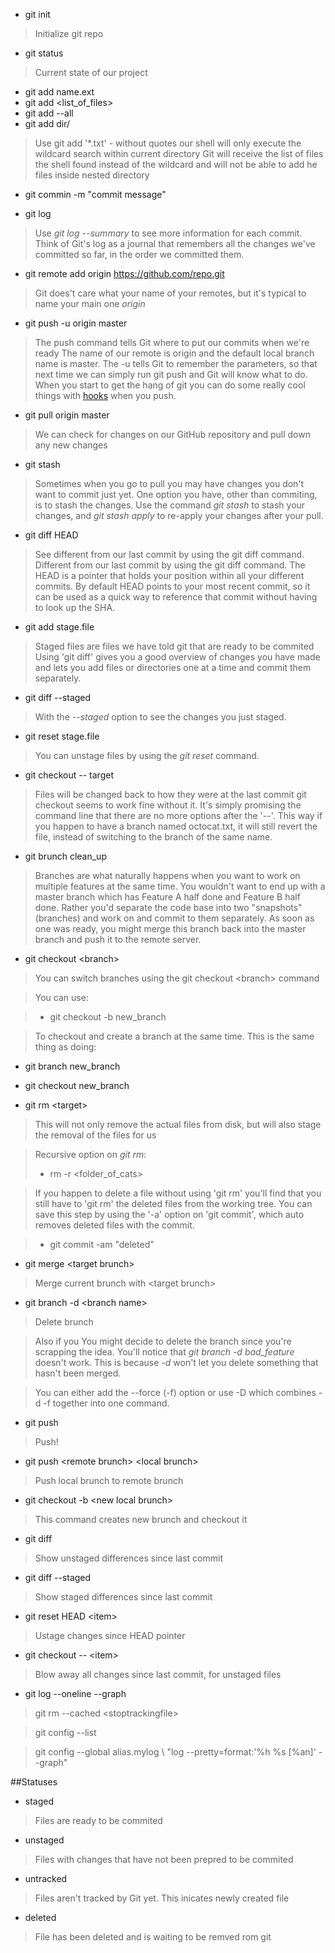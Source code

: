 - git init

> Initialize git repo

- git status

> Current state of our project

- git add name.ext
- git add &lt;list_of_files&gt;
- git add --all
- git add dir/

> Use git add '*.txt' - without quotes our shell will only execute the wildcard search within current directory
Git will receive the list of files the shell found instead of the wildcard and will not be able to add he files inside nested directory


- git commin -m "commit message"

- git log

> Use *git log --summary* to see more information for each commit. 
Think of Git's log as a journal that remembers all the changes we've committed so far, in the order we committed them.

- git remote add origin https://github.com/repo.git

> Git does't care what your name of your remotes, but it's typical to name your main one *origin*

- git push -u origin master

> The push command tells Git where to put our commits when we're ready
The name of our remote is origin and the default local branch name is master. 
The -u tells Git to remember the parameters, so that next time we can simply run git push and Git will know what to do.
When you start to get the hang of git you can do some really cool things with [hooks][1] when you push.

- git pull origin master

> We can check for changes on our GitHub repository and pull down any new changes

- git stash

> Sometimes when you go to pull you may have changes you don't want to commit just yet. One option you have, other than commiting, is to stash the changes.
Use the command *git stash* to stash your changes, and *git stash apply* to re-apply your changes after your pull.

- git diff HEAD

> See different from our last commit by using the git diff command. Different from our last commit by using the git diff command.
The HEAD is a pointer that holds your position within all your different commits. By default HEAD points to your most recent commit, 
so it can be used as a quick way to reference that commit without having to look up the SHA.

- git add stage.file

> Staged files are files we have told git that are ready to be commited
Using 'git diff' gives you a good overview of changes you have made and lets you add files or directories one at a time and commit them separately.

- git diff --staged

> With the *--staged* option to see the changes you just staged.

- git reset stage.file

> You can unstage files by using the *git reset* command.

- git checkout -- target

> Files will be changed back to how they were at the last commit 
git checkout seems to work fine without it. It's simply promising the command line that there are no more options after the '--'. 
This way if you happen to have a branch named octocat.txt, it will still revert the file, instead of switching to the branch of the same name.

- git brunch clean_up

> Branches are what naturally happens when you want to work on multiple features at the same time. 
You wouldn't want to end up with a master branch which has Feature A half done and Feature B half done.
Rather you'd separate the code base into two "snapshots" (branches) and work on and commit to them separately. 
As soon as one was ready, you might merge this branch back into the master branch and push it to the remote server.

- git checkout &lt;branch&gt;

> You can switch branches using the git checkout &lt;branch&gt; command

> You can use:

>- git checkout -b new_branch

> To checkout and create a branch at the same time. This is the same thing as doing:
- git branch new_branch
- git checkout new_branch

- git rm &lt;target&gt;

> This will not only remove the actual files from disk, but will also stage the removal of the files for us

> Recursive option on *git rm*:
>- rm -r &lt;folder_of_cats&gt;
 
> If you happen to delete a file without using 'git rm' you'll find that you still have to 'git rm' the deleted files from the working tree. You can save this step by using the '-a' option on 'git commit', which auto removes deleted files with the commit.

>- git commit -am "deleted"

- git merge &lt;target brunch&gt;

> Merge current brunch with &lt;target brunch&gt;

- git branch -d &lt;branch name&gt;

> Delete brunch

> Also if you You might decide to delete the branch since you're scrapping the idea. You'll notice that *git branch -d bad_feature* doesn't work. This is because *-d* won't let you delete something that hasn't been merged.

> You can either add the --force (-f) option or use -D which combines -d -f together into one command.

- git push

> Push!

- git push &lt;remote brunch&gt; &lt;local brunch&gt;

> Push local brunch to remote brunch

- git checkout -b &lt;new local brunch&gt;

> This command creates new brunch and checkout it

- git diff

> Show unstaged differences since last commit

- git diff --staged

> Show staged differences since last commit 

- git reset HEAD &lt;item&gt;

> Ustage changes since HEAD pointer

- git checkout -- &lt;item&gt;

> Blow away all changes since last commit, for unstaged files

- git log --oneline --graph

> git rm --cached &lt;stoptrackingfile&gt;

> git config --list

> git config --global alias.mylog \ "log --pretty=format:'%h %s [%an]' --graph"

[1]: https://git-scm.com/book/en/v2/Customizing-Git-Git-Hooks
[2]: https://help.github.com/articles/using-pull-requests/
[3]: https://git-scm.com/docs/git-merge#_how_conflicts_are_presented
[4]: https://help.github.com/

##Statuses
- staged
 
> Files are ready to be commited
- unstaged
 
> Files with changes that have not been prepred to be commited
- untracked
  
> Files aren't tracked by Git yet. This inicates  newly created file
- deleted
 
> File has been deleted and is waiting to be remved rom git


